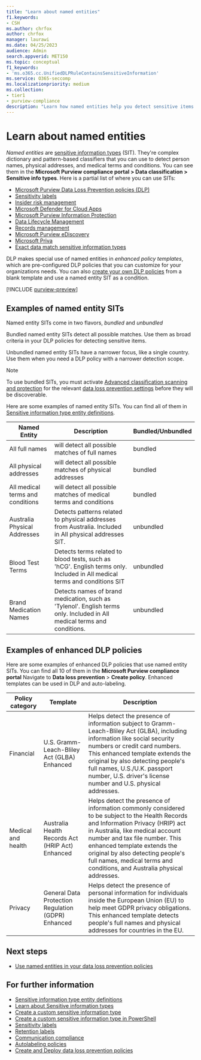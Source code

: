 ```yaml
---
title: "Learn about named entities"
f1.keywords:
- CSH
ms.author: chrfox
author: chrfox
manager: laurawi
ms.date: 04/25/2023
audience: Admin
search.appverid: MET150
ms.topic: conceptual
f1_keywords:
- 'ms.o365.cc.UnifiedDLPRuleContainsSensitiveInformation'
ms.service: O365-seccomp
ms.localizationpriority: medium
ms.collection: 
- tier1
- purview-compliance
description: "Learn how named entities help you detect sensitive items containing names of people, physical addresses, and medical terms via data loss prevention policies"
---
```


# Learn about named entities

*Named entities* are [sensitive information types](sensitive-information-type-learn-about.md) (SIT). They're complex dictionary and pattern-based classifiers that you can use to detect person names, physical addresses, and medical terms and conditions. You can see them in the **Microsoft Purview compliance portal > Data classification > Sensitive info types**. Here is a partial list of where you can use SITs:


- [Microsoft Purview Data Loss Prevention policies (DLP)](dlp-learn-about-dlp.md) 
- [Sensitivity labels](sensitivity-labels.md)
- [Insider risk management](insider-risk-management-solution-overview.md)
- [Microsoft Defender for Cloud Apps](/cloud-app-security/what-is-cloud-app-security)
- [Microsoft Purview Information Protection](apply-sensitivity-label-automatically.md)
- [Data Lifecycle Management](information-governance.md)
- [Records management](records-management.md)
- [Microsoft Purview eDiscovery](ediscovery.md)
- [Microsoft Priva](/privacy/priva/priva-overview)
- [Exact data match sensitive information types](sit-learn-about-exact-data-match-based-sits.md)

DLP makes special use of named entities in *enhanced policy templates*, which are pre-configured DLP policies that you can customize for your organizations needs. You can also [create your own DLP policies](dlp-create-deploy-policy.md) from a blank template and use a named entity SIT as a condition.

<!-- There are many other SITs that detect strings like social security, credit card, or bank account numbers to identify sensitive items. For more information, see [Sensitive information types entity definitions](sensitive-information-type-entity-definitions.md).-->



[!INCLUDE [purview-preview](../includes/purview-preview.md)]

## Examples of named entity SITs

Named entity SITs come in two flavors, *bundled* and *unbundled*

Bundled named entity SITs detect all possible matches. Use them as broad criteria in your DLP policies for detecting sensitive items.

Unbundled named entity SITs have a narrower focus, like a single country. Use them when you need a DLP policy with a narrower detection scope.

>[!Note]
> To use bundled SITs, you must activate [Advanced classification scanning and protection](dlp-configure-endpoint-settings.md#advanced-classification-scanning-and-protection) for the relevant [data loss prevention settings](dlp-configure-endpoint-settings.md) before they will be discoverable.

Here are some examples of named entity SITs. You can find all of them in [Sensitive information type entity definitions](sensitive-information-type-entity-definitions.md).

|Named Entity |Description  |Bundled/Unbundled  |
|---------|---------|---------|
|All full names    |will detect all possible matches of full names         |   bundled      |
|All physical addresses    |will detect all possible matches of physical addresses     | bundled |
|All medical terms and conditions    |will detect all possible matches of medical terms and conditions |bundled |
|Australia Physical Addresses |  Detects patterns related to physical addresses from Australia. Included in All physical addresses SIT. |unbundled |
|Blood Test Terms     |Detects terms related to blood tests, such as 'hCG'. English terms only. Included in All medical terms and conditions SIT      |unbundled |
|Brand Medication Names     |Detects names of brand medication, such as 'Tylenol'. English terms only. Included in All medical terms and conditions.         |unbundled |

## Examples of enhanced DLP policies

Here are some examples of enhanced DLP policies that use named entity SITs. You can find all 10 of them in the **Microsoft Purview compliance portal** Navigate to **Data loss prevention** > **Create policy**. Enhanced templates can be used in DLP and auto-labeling.

|Policy category  |Template  |Description  |
|---------|---------|---------|
|Financial|U.S. Gramm-Leach-Bliley Act (GLBA) Enhanced         |Helps detect the presence of information subject to Gramm-Leach-Bliley Act (GLBA), including information like social security numbers or credit card numbers. This enhanced template extends the original by also detecting people's full names, U.S./U.K. passport number, U.S. driver's license number and U.S. physical addresses.         |
| Medical and health   |Australia Health Records Act (HRIP Act) Enhanced         |Helps detect the presence of information commonly considered to be subject to the Health Records and Information Privacy (HRIP) act in Australia, like medical account number and tax file number. This enhanced template extends the original by also detecting people's full names, medical terms and conditions, and Australia physical addresses.         |
|Privacy   |General Data Protection Regulation (GDPR) Enhanced         | Helps detect the presence of personal information for individuals inside the European Union (EU) to help meet GDPR privacy obligations. This enhanced template detects people's full names and physical addresses for countries in the EU.        |


## Next steps

- [Use named entities in your data loss prevention policies](named-entities-use.md)


## For further information

- [Sensitive information type entity definitions](sensitive-information-type-entity-definitions.md)
- [Learn about Sensitive information types](sensitive-information-type-learn-about.md)
- [Create a custom sensitive information type](create-a-custom-sensitive-information-type.md)
- [Create a custom sensitive information type in PowerShell](create-a-custom-sensitive-information-type-in-scc-powershell.md)
- [Sensitivity labels](sensitivity-labels.md)
- [Retention labels](retention.md)
- [Communication compliance](communication-compliance.md)
- [Autolabeling policies](apply-sensitivity-label-automatically.md#how-to-configure-auto-labeling-for-office-apps)
- [Create and Deploy data loss prevention policies](dlp-create-deploy-policy.md) 
